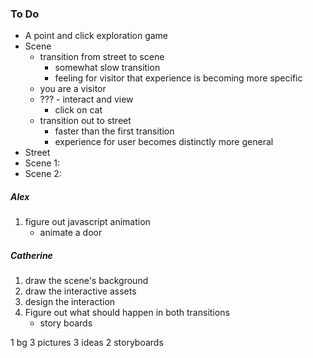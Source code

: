 ### To Do ###
- A point and click exploration game
- Scene
    - transition from street to scene
        - somewhat slow transition
        - feeling for visitor that experience is becoming more specific
    - you are a visitor
    - ??? - interact and view
        - click on cat
    - transition out to street
        - faster than the first transition
        - experience for user becomes distinctly more general
- Street
- Scene 1:
- Scene 2:

##### Alex #####
1. figure out javascript animation
    - animate a door

##### Catherine ######
1. draw the scene's background
2. draw the interactive assets
3. design the interaction
4. Figure out what should happen in both transitions
    - story boards

1 bg
3 pictures
3 ideas
2 storyboards


